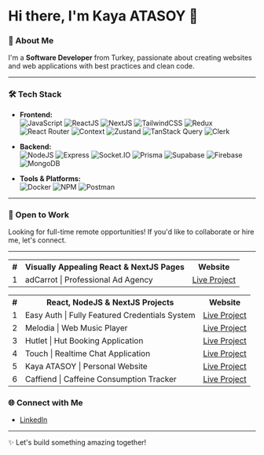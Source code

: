 # Hi there, I'm Kaya ATASOY 👋  

### 🌟 About Me  
I'm a **Software Developer** from Turkey, passionate about creating websites and web applications with best practices and clean code.  

---

### 🛠️ Tech Stack  
- **Frontend:**  
  ![JavaScript](https://img.shields.io/badge/JavaScript-F7DF1E?style=for-the-badge&logo=javascript&logoColor=black) ![ReactJS](https://img.shields.io/badge/React-61DAFB?style=for-the-badge&logo=react&logoColor=black) ![NextJS](https://img.shields.io/badge/Next.js-000000?style=for-the-badge&logo=next.js&logoColor=white) ![TailwindCSS](https://img.shields.io/badge/Tailwind_CSS-38B2AC?style=for-the-badge&logo=tailwind-css&logoColor=white) ![Redux](https://img.shields.io/badge/Redux-764ABC?style=for-the-badge&logo=redux&logoColor=white) ![React Router](https://img.shields.io/badge/React_Router-CA4245?style=for-the-badge&logo=react-router&logoColor=white) ![Context](https://img.shields.io/badge/React_Context-61DAFB?style=for-the-badge&logo=react&logoColor=black) ![Zustand](https://img.shields.io/badge/Zustand-181717?style=for-the-badge&logo=zustand&logoColor=white) ![TanStack Query](https://img.shields.io/badge/TanStack_Query-0075FF?style=for-the-badge&logo=graphql&logoColor=white) ![Clerk](https://img.shields.io/badge/Clerk-F2F3F5?style=for-the-badge&logo=clerk&logoColor=black)
- **Backend:**  
  ![NodeJS](https://img.shields.io/badge/Node.js-339933?style=for-the-badge&logo=node.js&logoColor=white) ![Express](https://img.shields.io/badge/Express-000000?style=for-the-badge&logo=express&logoColor=white) ![Socket.IO](https://img.shields.io/badge/Socket.IO-010101?style=for-the-badge&logo=socket.io&logoColor=white) ![Prisma](https://img.shields.io/badge/Prisma-2D3748?style=for-the-badge&logo=prisma&logoColor=white) ![Supabase](https://img.shields.io/badge/Supabase-3ECF8E?style=for-the-badge&logo=supabase&logoColor=white) ![Firebase](https://img.shields.io/badge/Firebase-FFCA28?style=for-the-badge&logo=firebase&logoColor=black) ![MongoDB](https://img.shields.io/badge/MongoDB-47A248?style=for-the-badge&logo=mongodb&logoColor=white)  

- **Tools & Platforms:**  
  ![Docker](https://img.shields.io/badge/Docker-2496ED?style=for-the-badge&logo=docker&logoColor=white) ![NPM](https://img.shields.io/badge/NPM-CB3837?style=for-the-badge&logo=npm&logoColor=white) ![Postman](https://img.shields.io/badge/Postman-FF6C37?style=for-the-badge&logo=postman&logoColor=white)  

---
### 💼 Open to Work  
Looking for full-time remote opportunities! If you'd like to collaborate or hire me, let's connect.  

---

<div align="center">
<table>
  <tr>
    <th>#</th>
    <th>Visually Appealing React & NextJS Pages</th>
    <th>Website</th>
  </tr>
  <tr>
    <td>1</td>
    <td>adCarrot | Professional Ad Agency</td>
    <td> <a href='https://ad-carrot-tau.vercel.app/' target='_blank'>Live Project</a> </td>
  </tr>
</table>
  
<table>
  <tr>
    <th>#</th>
    <th>React, NodeJS & NextJS Projects</th>
    <th>Website</th>
  </tr>
  <tr>
    <td>1</td>
    <td>Easy Auth | Fully Featured Credentials System</td>
    <td> <a href='https://easy-auth.onrender.com' target='_blank'>Live Project</a> </td>
  </tr>
 <tr>
    <td>2</td>
    <td>Melodia | Web Music Player</td>
    <td> <a href='https://melodia-aaln.onrender.com/' target='_blank'>Live Project</a> </td>
  </tr>
   <tr>
    <td>3</td>
    <td>Hutlet | Hut Booking Application</td>
    <td> <a href='https://hutlet-cabins.vercel.app/' target='_blank'>Live Project</a> </td>
  </tr>
 <tr>
    <td>4</td>
    <td>Touch | Realtime Chat Application</td>
    <td> <a href='https://touch-chkm.onrender.com/' target='_blank'>Live Project</a> </td>
  </tr>
 <tr>
    <td>5</td>
    <td>Kaya ATASOY | Personal Website</td>
    <td> <a href='https://www.kaya-atasoy.site/' target='_blank'>Live Project</a> </td>
  </tr>
 <tr>
    <td>6</td>
    <td>Caffiend | Caffeine Consumption Tracker</td>
    <td> <a href='https://trackwithcaffiend.netlify.app/' target='_blank'>Live Project</a> </td>
  </tr>
</table>
</div>

### 🌐 Connect with Me  
- [LinkedIn](https://www.linkedin.com/in/kaya-atasoy-906786257/)  

---

✨ Let's build something amazing together!  
